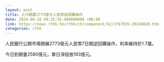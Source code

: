 ```yaml
---
layout: post
title: 人行開展2773億元人民幣逆回購操作
date: 2024-08-28 09:35:55.000000000 +08:00
link: https://news.rthk.hk/rthk/ch/component/k2/1767935-20240828.htm
categories: rthk
---
```


人民銀行公開市場開展2773億元人民幣7日期逆回購操作，利率維持於1.7厘。

今日到期量2580億元，單日淨投放193億元。
